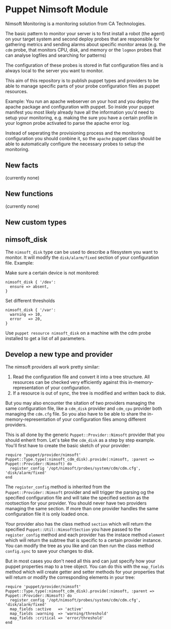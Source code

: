 Puppet Nimsoft Module
=====================

Nimsoft Monitoring is a monitoring solution from CA Technologies.

The basic pattern to monitor your server is to first install a
robot (the agent) on your target system and second deploy probes
that are responsible for gathering metrics and sending alarms about
specific monitor areas (e.g. the `cdm` probe, that monitors CPU, disk,
and memory or the `logmon` probes that can analyse logfiles and
searching for patterns)

The configuration of these probes is stored in flat configuration files
and is always local to the server you want to monitor.

This aim of this repository is to publish puppet types and providers to
be able to manage specific parts of your probe configuration files as
puppet resources.

Example:
You run an apache webserver on your host and you deploy the apache
package and configuration with puppet. So inside your puppet manifest
you most likely already have all the information you'd need to setup your
monitoring, e.g. making the sure you have a certain profile in your
logmon probe activated to parse the apache error log.

Instead of seperating the provisioning process and the monitoring
configuration you should conbine it, so the `apache` puppet class should
be able to automatically configure the necessary probes to setup the
monitoring.


New facts
---------
(currently none)

New functions
-------------
(currently none)

New custom types
----------------

## nimsoft\_disk

The `nimsoft_disk` type can be used to describe a filesystem you want to
monitor. It will modify the `disk/alarm/fixed` section of your configuration
file. Example:

Make sure a certain device is not monitored:

    nimsoft_disk { '/dev':
      ensure => absent,
    }

Set different thresholds

    nimsoft_disk { '/var':
      warning => 10,
      error   => 20,
    }

Use `puppet resource nimsoft_disk` on a machine with the cdm probe installed
to get a list of all parameters.

Develop a new type and provider
-------------------------------
The nimsoft providers all work pretty similar:

1. Read the configuration file and convert it into a tree structure. All
   resources can be checked very efficiently against this
   in-memory-representation of your configuration.
2. If a resource is out of sync, the tree is modified and written back to
   disk.

But you may also encounter the sitation of two providers managing the same
configuration file, like a `cdm_disk` provider and `cdm_cpu` provider both
managing the `cdm.cfg` file. So you also have to be able to share the
in-memory-representation of your configuration files among different
providers.

This is all done by the generic `Puppet::Provider::Nimsoft` provider that
you should enherit from. Let's take the `cdm_disk` as a step by step example.
You'll first have to create the basic sketch of your provider:

    require 'puppet/provider/nimsoft'
    Puppet::Type.type(:nimsoft_cdm_disk).provide(:nimsoft, :parent => Puppet::Provider::Nimsoft) do
      register_config '/opt/nimsoft/probes/system/cdm/cdm.cfg', 'disk/alarm/fixed'
    end

The `register_config` method is inherited from the `Puppet::Provider::Nimsoft`
provider and will trigger the parsing og the specified configuration file
and will take the specified section as the rootsection for your provider. You
should never have two providers managing the same section. If more than one
provider handles the same configuration file it is only loaded once.

Your provider also has the class method `section` which will return the
specified `Puppet::Util::NimsoftSection` you have passed to the `register_config`
method and each provider has the instace method `element` which will return
the subtree that is specific to a certain provider instance. You can modify
the tree as you like and can then run the class method `config.sync` to save
your changes to disk.

But in most cases you don't need all this and can just specify how your puppet
properties map to a tree object. You can do this with the `map_fields`
method which will create getter and setter methods for your properties that
will return or modify the corresponding elements in your tree:

    require 'puppet/provider/nimsoft'
    Puppet::Type.type(:nimsoft_cdm_disk).provide(:nimsoft, :parent => Puppet::Provider::Nimsoft) do
      register_config '/opt/nimsoft/probes/system/cdm/cdm.cfg', 'disk/alarm/fixed'
      map_fields :active   => 'active'
      map_fields :warning  => 'warning/threshold'
      map_fields :critical => 'error/threshold'
    end

